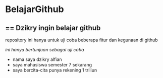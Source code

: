 # BelajarGithub
==
Dzikry ingin belajar github
--
repository ini hanya untuk uji coba beberapa fitur dan kegunaan di github

*ini hanya bertunjuan sebagai uji coba*
- nama saya dzikry alfian
- saya mahasiswa semester 7 sekarang
- saya bercita-cita punya rekening 1 triliun

